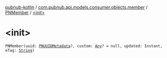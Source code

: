 [pubnub-kotlin](../../index.md) / [com.pubnub.api.models.consumer.objects.member](../index.md) / [PNMember](index.md) / [&lt;init&gt;](./-init-.md)

# &lt;init&gt;

`PNMember(uuid: `[`PNUUIDMetadata`](../../com.pubnub.api.models.consumer.objects.uuid/-p-n-u-u-i-d-metadata/index.md)`?, custom: `[`Any`](https://kotlinlang.org/api/latest/jvm/stdlib/kotlin/-any/index.html)`? = null, updated: Instant, eTag: `[`String`](https://kotlinlang.org/api/latest/jvm/stdlib/kotlin/-string/index.html)`)`